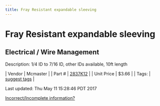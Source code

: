 ```yaml
---
title: Fray Resistant expandable sleeving
---
```


# Fray Resistant expandable sleeving
## Electrical / Wire Management
Description: 	1/4 ID to 7/16 ID, other IDs available, 10ft length 

| Vendor | Mcmaster | 
| Part # | [2837K12](https://www.mcmaster.com/#2837K12) | 
| Unit Price | $3.66 | 
| Tags: | [suggest tags](https://docs.google.com/forms/d/e/1FAIpQLSeWyY8v3RgOty-MyWmh9U0iivNYN_molChYyS-0U-o-kOAv_g/viewform) | 

Last updated: Thu May 11 15:28:46 PDT 2017

 [Incorrect/Incomplete information?](https://docs.google.com/forms/d/e/1FAIpQLSeWyY8v3RgOty-MyWmh9U0iivNYN_molChYyS-0U-o-kOAv_g/viewform)